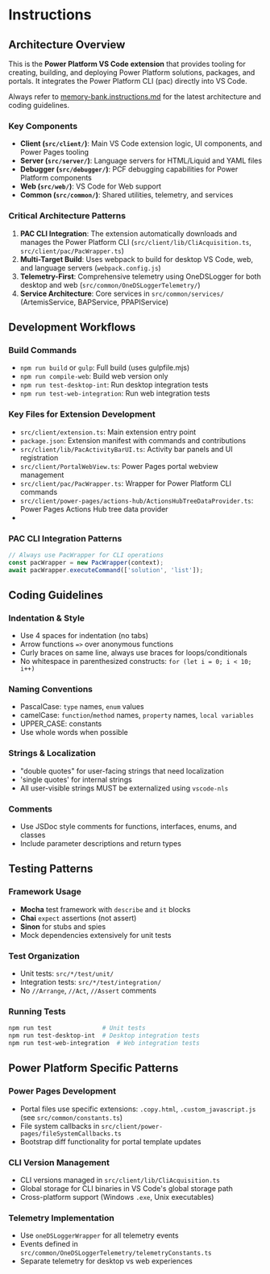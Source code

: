 # Instructions

## Architecture Overview

This is the **Power Platform VS Code extension** that provides tooling for creating, building, and deploying Power Platform solutions, packages, and portals. It integrates the Power Platform CLI (pac) directly into VS Code.

Always refer to [memory-bank.instructions.md](instructions/memory-bank.instructions.md) for the latest architecture and coding guidelines.

### Key Components

- **Client (`src/client/`)**: Main VS Code extension logic, UI components, and Power Pages tooling
- **Server (`src/server/`)**: Language servers for HTML/Liquid and YAML files
- **Debugger (`src/debugger/`)**: PCF debugging capabilities for Power Platform components
- **Web (`src/web/`)**: VS Code for Web support
- **Common (`src/common/`)**: Shared utilities, telemetry, and services

### Critical Architecture Patterns

1. **PAC CLI Integration**: The extension automatically downloads and manages the Power Platform CLI (`src/client/lib/CliAcquisition.ts`, `src/client/pac/PacWrapper.ts`)
2. **Multi-Target Build**: Uses webpack to build for desktop VS Code, web, and language servers (`webpack.config.js`)
3. **Telemetry-First**: Comprehensive telemetry using OneDSLogger for both desktop and web (`src/common/OneDSLoggerTelemetry/`)
4. **Service Architecture**: Core services in `src/common/services/` (ArtemisService, BAPService, PPAPIService)

## Development Workflows

### Build Commands

- `npm run build` or `gulp`: Full build (uses gulpfile.mjs)
- `npm run compile-web`: Build web version only
- `npm run test-desktop-int`: Run desktop integration tests
- `npm run test-web-integration`: Run web integration tests

### Key Files for Extension Development

- `src/client/extension.ts`: Main extension entry point
- `package.json`: Extension manifest with commands and contributions
- `src/client/lib/PacActivityBarUI.ts`: Activity bar panels and UI registration
- `src/client/PortalWebView.ts`: Power Pages portal webview management
- `src/client/pac/PacWrapper.ts`: Wrapper for Power Platform CLI commands
- `src/client/power-pages/actions-hub/ActionsHubTreeDataProvider.ts`: Power Pages Actions Hub tree data provider
-

### PAC CLI Integration Patterns

```typescript
// Always use PacWrapper for CLI operations
const pacWrapper = new PacWrapper(context);
await pacWrapper.executeCommand(['solution', 'list']);
```

## Coding Guidelines

### Indentation & Style

- Use 4 spaces for indentation (no tabs)
- Arrow functions `=>` over anonymous functions
- Curly braces on same line, always use braces for loops/conditionals
- No whitespace in parenthesized constructs: `for (let i = 0; i < 10; i++)`

### Naming Conventions

- PascalCase: `type` names, `enum` values
- camelCase: `function`/`method` names, `property` names, `local variables`
- UPPER_CASE: constants
- Use whole words when possible

### Strings & Localization

- "double quotes" for user-facing strings that need localization
- 'single quotes' for internal strings
- All user-visible strings MUST be externalized using `vscode-nls`

### Comments

- Use JSDoc style comments for functions, interfaces, enums, and classes
- Include parameter descriptions and return types

## Testing Patterns

### Framework Usage

- **Mocha** test framework with `describe` and `it` blocks
- **Chai** `expect` assertions (not assert)
- **Sinon** for stubs and spies
- Mock dependencies extensively for unit tests

### Test Organization

- Unit tests: `src/*/test/unit/`
- Integration tests: `src/*/test/integration/`
- No `//Arrange`, `//Act`, `//Assert` comments

### Running Tests

```bash
npm run test              # Unit tests
npm run test-desktop-int  # Desktop integration tests
npm run test-web-integration  # Web integration tests
```

## Power Platform Specific Patterns

### Power Pages Development

- Portal files use specific extensions: `.copy.html`, `.custom_javascript.js` (see `src/common/constants.ts`)
- File system callbacks in `src/client/power-pages/fileSystemCallbacks.ts`
- Bootstrap diff functionality for portal template updates

### CLI Version Management

- CLI versions managed in `src/client/lib/CliAcquisition.ts`
- Global storage for CLI binaries in VS Code's global storage path
- Cross-platform support (Windows `.exe`, Unix executables)

### Telemetry Implementation

- Use `oneDSLoggerWrapper` for all telemetry events
- Events defined in `src/common/OneDSLoggerTelemetry/telemetryConstants.ts`
- Separate telemetry for desktop vs web experiences
